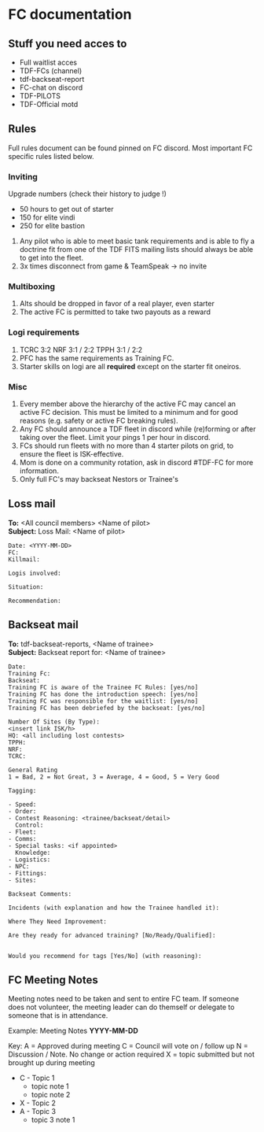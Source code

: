 # FC documentation

## Stuff you need acces to

- Full waitlist acces
- TDF-FCs (channel)
- tdf-backseat-report
- FC-chat on discord
- TDF-PILOTS
- TDF-Official motd

## Rules

Full rules document can be found pinned on FC discord. Most important FC specific rules listed below.

### Inviting

Upgrade numbers (check their history to judge !)

- 50 hours to get out of starter
- 150 for elite vindi
- 250 for elite bastion

1. Any pilot who is able to meet basic tank requirements and is able to fly a doctrine fit from one of the TDF FITS mailing lists should always be able to get into the fleet.
1. 3x times disconnect from game & TeamSpeak -> no invite

### Multiboxing

1. Alts should be dropped in favor of a real player, even starter
2. The active FC is permitted to take two payouts as a reward

### Logi requirements

1. TCRC 3:2 NRF 3:1 / 2:2 TPPH 3:1 / 2:2
1. PFC has the same requirements as Training FC.
1. Starter skills on logi are all **required** except on the starter fit oneiros.

### Misc

1. Every member above the hierarchy of the active FC may cancel an active FC decision. This must be limited to a minimum and for good reasons (e.g. safety or active FC breaking rules).
2. Any FC should announce a TDF fleet in discord while (re)forming or after taking over the fleet. Limit your pings 1 per hour in discord.
3. FCs should run fleets with no more than 4 starter pilots on grid, to ensure the fleet is ISK-effective.
4. Mom is done on a community rotation, ask in discord #TDF-FC for more information.
5. Only full FC's may backseat Nestors or Trainee's

## Loss mail

**To:** \<All council members> \<Name of pilot>  
**Subject:** Loss Mail: \<Name of pilot>

```
Date: <YYYY-MM-DD>
FC:
Killmail:

Logis involved:

Situation:

Recommendation:
```

## Backseat mail

**To:** tdf-backseat-reports, \<Name of trainee>  
**Subject:** Backseat report for: \<Name of trainee>

```
Date:
Training Fc:
Backseat:
Training FC is aware of the Trainee FC Rules: [yes/no]
Training FC has done the introduction speech: [yes/no]
Training FC was responsible for the waitlist: [yes/no]
Training FC has been debriefed by the backseat: [yes/no]

Number Of Sites (By Type):
<insert link ISK/h>
HQ: <all including lost contests>
TPPH:
NRF:
TCRC:

General Rating
1 = Bad, 2 = Not Great, 3 = Average, 4 = Good, 5 = Very Good

Tagging:

- Speed:
- Order:
- Contest Reasoning: <trainee/backseat/detail>
  Control:
- Fleet:
- Comms:
- Special tasks: <if appointed>
  Knowledge:
- Logistics:
- NPC:
- Fittings:
- Sites:

Backseat Comments:

Incidents (with explanation and how the Trainee handled it):

Where They Need Improvement:

Are they ready for advanced training? [No/Ready/Qualified]:


Would you recommend for tags [Yes/No] (with reasoning):
```

## FC Meeting Notes

Meeting notes need to be taken and sent to entire FC team.
If someone does not volunteer, the meeting leader can do themself or delegate to someone that is in attendance.

Example:
Meeting Notes **YYYY-MM-DD**

Key:
A = Approved during meeting
C = Council will vote on / follow up
N = Discussion / Note. No change or action required
X = topic submitted but not brought up during meeting

- C - Topic 1
  - topic note 1
  - topic note 2
- X - Topic 2
- A - Topic 3
  - topic 3 note 1
